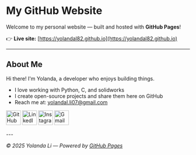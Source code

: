 # My GitHub Website

Welcome to my personal website — built and hosted with **GitHub Pages**!

👉 **Live site:** [https://yolandal82.github.io](https://yolandal82.github.io)

---

## About Me
Hi there! I'm Yolanda, a developer who enjoys building things.

- I love working with Python, C, and solidworks  
- I create open-source projects and share them here on GitHub  
- Reach me at: [yolandal.li07@gmail.com](mailto:yolandal.li07@gmail.com)


<p align="left">
  <a href="https://github.com/yolandal82"><img src="https://cdn.simpleicons.org/github/181717" width="40" height="40" alt="GitHub"/></a>
  <a href="https://www.linkedin.com/in/yolanda-li-b215a72b5/"><img src="https://img.icons8.com/?size=100&id=xuvGCOXi8Wyg&format=png&color=000000" width="40" height="40" alt="LinkedIn"/></a>
  <a href="https://instagram.com/yolanda.li"><img src="https://img.icons8.com/?size=100&id=Xy10Jcu1L2Su&format=png&color=000000" width="40" height="40" alt="Instagram"/></a>
  <a href="mailto:yolandal.li07@gmail.com"><img src="https://cdn.simpleicons.org/gmail/EA4335" width="40" height="40" alt="Gmail"/></a>
</p>
---

_© 2025 Yolanda Li — Powered by [GitHub Pages](https://pages.github.com)_
